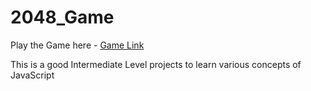 # 2048_Game
Play the Game here - [Game Link](https://2048-game-23-10.vercel.app/)

This is a good Intermediate Level projects to learn various concepts of JavaScript
